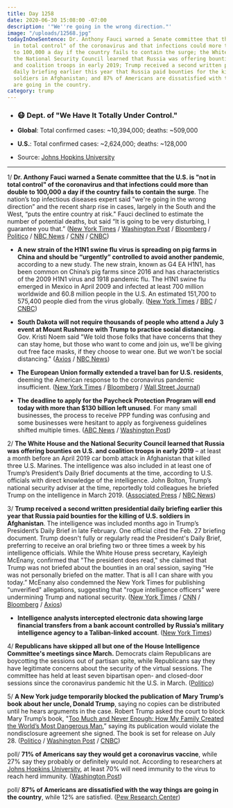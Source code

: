 ```yaml
---
title: Day 1258
date: 2020-06-30 15:08:00 -07:00
description: '"We''re going in the wrong direction."'
image: "/uploads/12568.jpg"
todayInOneSentence: Dr. Anthony Fauci warned a Senate committee that the U.S. is "not
  in total control" of the coronavirus and that infections could more than double
  to 100,000 a day if the country fails to contain the surge; the White House and
  the National Security Council learned that Russia was offering bounties on U.S.
  and coalition troops in early 2019; Trump received a second written presidential
  daily briefing earlier this year that Russia paid bounties for the killing of U.S.
  soldiers in Afghanistan; and 87% of Americans are dissatisfied with the way things
  are going in the country.
category: trump
---
```


* ### 😷 Dept. of "We Have It Totally Under Control."

* **Global**: Total confirmed cases: \~10,394,000; deaths: \~509,000

* **U.S.**: Total confirmed cases: \~2,624,000; deaths: \~128,000

* Source: [Johns Hopkins University](https://coronavirus.jhu.edu/map.html)

---

1/ **Dr. Anthony Fauci warned a Senate committee that the U.S. is "not in total control" of the coronavirus and that infections could more than double to 100,000 a day if the country fails to contain the surge**. The nation’s top infectious diseases expert said "we're going in the wrong direction” and the recent sharp rise in cases, largely in the South and the West, “puts the entire country at risk." Fauci declined to estimate the number of potential deaths, but said “It is going to be very disturbing, I guarantee you that.”
\([New York Times](https://www.nytimes.com/2020/06/30/world/coronavirus-updates.html#link-72d9102c) / [Washington Post](https://www.washingtonpost.com/nation/2020/06/30/coronavirus-live-updates-us/) / [Bloomberg](https://www.bloomberg.com/news/articles/2020-06-30/fda-issues-vaccine-guidance-as-fauci-balances-hope-with-realism?srnd=premium&sref=MIBMEEoj) / [Politico](https://www.politico.com/news/2020/06/30/trump-officials-some-states-skipped-reopening-guidelines-345464) / [NBC News](https://www.nbcnews.com/health/health-news/fauci-covid-19-cases-could-swell-100-000-day-if-n1232526) / [CNN](https://www.cnn.com/politics/live-news/covid-19-school-work-reopening-testimony-06-30-20/h_cc7cf09eae87064e72f75af30984acd3) / [CNBC](https://www.cnbc.com/2020/06/30/fauci-says-us-coronavirus-outbreak-is-going-to-be-very-disturbing-could-top-100000-cases-a-day.html))

* **A new strain of the H1N1 swine flu virus is spreading on pig farms in China and should be “urgently” controlled to avoid another pandemic**, according to a new study. The new strain, known as G4 EA H1N1, has been common on China’s pig farms since 2016 and has characteristics of the 2009 H1N1 virus and 1918 pandemic flu. The H1N1 swine flu emerged in Mexico in April 2009 and infected at least 700 million worldwide and 60.8 million people in the U.S. An estimated 151,700 to 575,400 people died from the virus globally. ([New York Times](https://www.nytimes.com/2020/06/30/world/asia/h1n1-swine-flu-virus-china-pig.html) / [BBC](https://www.bbc.com/news/health-53218704) / [CNBC](https://www.cnbc.com/2020/06/30/dr-anthony-fauci-says-new-virus-in-china-has-traits-of-2009-h1n1-and-1918-pandemic-flu.html))

* **South Dakota will not require thousands of people who attend a July 3 event at Mount Rushmore with Trump to practice social distancing**. Gov. Kristi Noem said "We told those folks that have concerns that they can stay home, but those who want to come and join us, we'll be giving out free face masks, if they choose to wear one. But we won't be social distancing." ([Axios](https://www.axios.com/south-dakota-governor-social-distancing-trump-event-c20b93b8-0177-4ac5-bc88-9e6bf1a31d72.html) / [NBC News](https://www.nbcnews.com/politics/politics-news/s-dakota-gov-noem-says-we-will-not-be-social-n1232507))

* **The European Union formally extended a travel ban for U.S. residents**, deeming the American response to the coronavirus pandemic insufficient. ([New York Times](https://www.nytimes.com/2020/06/30/world/europe/eu-reopening-blocks-us-travelers.html) / [Bloomberg](https://www.bloomberg.com/news/articles/2020-06-30/europe-extends-block-on-u-s-travelers-over-coronavirus-concerns?srnd=premium&sref=MIBMEEoj) / [Wall Street Journal](https://www.wsj.com/articles/eu-opens-up-to-some-travelers-but-not-americans-11593524652))

* **The deadline to apply for the Paycheck Protection Program will end today with more than $130 billion left unused**. For many small businesses, the process to receive PPP funding was confusing and some businesses were hesitant to apply as forgiveness guidelines shifted multiple times. ([ABC News](https://abcnews.go.com/Politics/day-small-businesses-apply-ppp-134b-remains-emergency/story?id=71529975) / [Washington Post](https://www.washingtonpost.com/business/2020/06/30/paycheck-protection-program/))

2/ **The White House and the National Security Council learned that Russia was offering bounties on U.S. and coalition troops in early 2019** – at least a month before an April 2019 car bomb attack in Afghanistan that killed three U.S. Marines. The intelligence was also included in at least one of Trump’s President’s Daily Brief documents at the time, according to U.S. officials with direct knowledge of the intelligence. John Bolton, Trump’s national security adviser at the time, reportedly told colleagues he briefed Trump on the intelligence in March 2019. ([Associated Press](https://apnews.com/425e43fa0ffdd6e126c5171653ec47d1) / [NBC News](https://www.nbcnews.com/news/us-news/white-house-learned-russian-bounty-intelligence-early-2019-n1232565))

3/ **Trump received a second written presidential daily briefing earlier this year that Russia paid bounties for the killing of U.S. soldiers in Afghanistan**. The intelligence was included months ago in Trump’s President’s Daily Brief in late February. One official cited the Feb. 27 briefing document. Trump doesn't fully or regularly read the President's Daily Brief, preferring to receive an oral briefing two or three times a week by his intelligence officials. While the White House press secretary, Kayleigh McEnany, confirmed that "The president does read," she claimed that Trump was not briefed about the bounties in an oral session, saying “He was not personally briefed on the matter. That is all I can share with you today.” McEnany also condemned the New York Times for publishing "unverified" allegations, suggesting that "rogue intelligence officers" were undermining Trump and national security. ([New York Times](https://www.nytimes.com/2020/06/29/us/politics/russian-bounty-trump.html) / [CNN](https://edition.cnn.com/2020/06/29/politics/russia-bounties-presidential-daily-briefing) / [Bloomberg](https://www.bloomberg.com/news/articles/2020-06-30/trump-stirs-new-alarm-over-russia-by-dismissing-bounty-claims?sref=MIBMEEoj) / [Axios](https://www.axios.com/kayleigh-mcenany-new-york-times-russia-bounties-905016bb-6127-4708-8a4a-2c30fe0a2960.html))

* **Intelligence analysts intercepted electronic data showing large financial transfers from a bank account controlled by Russia’s military intelligence agency to a Taliban-linked account**. ([New York Times](https://www.nytimes.com/2020/06/30/us/politics/russian-bounties-afghanistan-intelligence.html))

4/ **Republicans have skipped all but one of the House Intelligence Committee's meetings since March.** Democrats claim Republicans are boycotting the sessions out of partisan spite, while Republicans say they have legitimate concerns about the security of the virtual sessions. The committee has held at least seven bipartisan open- and closed-door sessions since the coronavirus pandemic hit the U.S. in March. ([Politico](https://www.politico.com/news/2020/06/29/republicans-house-intelligence-345212))

5/ **A New York judge temporarily blocked the publication of Mary Trump’s book about her uncle, Donald Trump**, saying no copies can be distributed until he hears arguments in the case. Robert Trump asked the court to block Mary Trump’s book, "[Too Much and Never Enough: How My Family Created the World’s Most Dangerous Man](https://amzn.to/3eMTVlT),” saying its publication would violate the nondisclosure agreement she signed. The book is set for release on July 28. ([Politico](https://www.politico.com/news/2020/06/30/judge-blocks-release-of-book-by-trumps-niece-345577) / [Washington Post](https://www.washingtonpost.com/politics/publication-of-explosive-tell-all-book-by-trumps-niece-temporarily-blocked-by-new-york-state-judge/2020/06/30/f69e25e0-baf9-11ea-86d5-3b9b3863273b_story.html) / [CNBC](https://www.cnbc.com/2020/06/30/judge-orders-mary-trump-to-explain-why-her-tell-all-shouldnt-be-barred-from-publication.html))

poll/ **71% of Americans say they would get a coronavirus vaccine**, while 27% say they probably or definitely would not. According to researchers at [Johns Hopkins University](https://www.jhsph.edu/covid-19/articles/achieving-herd-immunity-with-covid19.html), at least 70% will need immunity to the virus to reach herd immunity. ([Washington Post](https://www.washingtonpost.com/health/7-in-10-americans-would-be-likely-to-get-a-coronavirus-vaccine-a-post-abc-poll-finds/2020/06/01/4d1f8f68-a429-11ea-bb20-ebf0921f3bbd_story.html))

poll/ **87% of Americans are dissatisfied with the way things are going in the country**, while 12% are satisfied. ([Pew Research Center](https://www.people-press.org/2020/06/30/publics-mood-turns-grim-trump-trails-biden-on-most-personal-traits-major-issues/))
